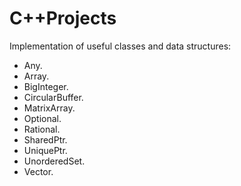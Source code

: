 # C++Projects
Implementation of useful classes and data structures:
 - Any.
 - Array.
 - BigInteger.
 - CircularBuffer.
 - MatrixArray.
 - Optional.
 - Rational.
 - SharedPtr.
 - UniquePtr.
 - UnorderedSet.
 - Vector.
